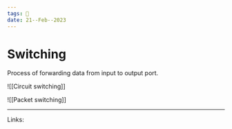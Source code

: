 ```yaml
---
tags: 🌱
date: 21--Feb--2023
---
```


# Switching
Process of forwarding data from input to output port.

![[Circuit switching]]

![[Packet switching]]

---
Links: 